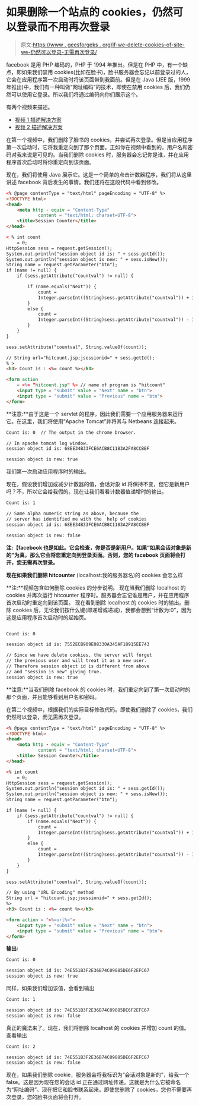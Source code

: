 # 如果删除一个站点的 cookies，仍然可以登录而不用再次登录

> 原文:[https://www . geesforgeks . org/if-we-delete-cookies-of-site-we-仍然可以登录-无需再次登录/](https://www.geeksforgeeks.org/if-we-delete-cookies-of-a-site-we-can-still-logged-in-without-logging-again/)

facebook 是用 PHP 编码的，PHP 于 1994 年推出。但是在 PHP 中，有一个缺点，即如果我们禁用 cookies(比如在脸书)，脸书服务器会忘记以前登录过的人，它会在应用程序第一次启动时将该页面带到我面前。但是在 Java (JEE 版，1999 年推出)中，我们有一种叫做“网址编码”的技术，即使在禁用 cookies 后，我们仍然可以使用它登录。所以我们将通过编码向你们展示这个。

有两个视频来描述。

*   [视频 1 描述解决方案](https://youtu.be/92wtJx6c51I)
*   [视频 2 描述解决方案](https://youtu.be/7V1nLY3BnR4)

在第一个视频中，我们删除了脸书的 cookies，并尝试再次登录。但是当应用程序第一次启动时，它将我重定向到了那个页面。正如你在视频中看到的，用户名和密码对我来说是可见的。当我们删除 cookies 时，服务器会忘记你是谁，并在应用程序首次启动时将你重定向到该页面。

现在，我们将使用 Java 展示它。这是一个简单的点击计数器程序，我们将从这里讲述 facebook 背后发生的事情。我们还将在这段代码中看到修改。

```html
<% @page contentType = "text/html" pageEncoding = "UTF-8" %>
<!DOCTYPE html>
<head>
    <meta http - equiv = "Content-Type"
            content = "text/html; charset=UTF-8">
    <title>Session Counter</title>
</head>

< % int count
    = 0;
HttpSession sess = request.getSession();
System.out.println("session object id is: " + sess.getId());
System.out.println("session object is new: " + sess.isNew());
String name = request.getParameter("btn");
if (name != null) {
    if (sess.getAttribute("countval") != null) {

        if (name.equals("Next")) {
            count = 
            Integer.parseInt((String)sess.getAttribute("countval")) + 1;
        }
        else {
            count = 
            Integer.parseInt((String)sess.getAttribute("countval")) - 1;
        }
    }
}

sess.setAttribute("countval", String.valueOf(count));

// String url="hitcount.jsp;jsessionid=" + sess.getId();
% > 
<h3> Count is : <%= count %></h3>

<form action
    = <%= "hitcount.jsp" %> // name of program is "hitcount"
    <input type = "submit" value = "Next" name = "btn">
    <input type = "submit" value = "Previous" name = "btn">
</form>
```

**注意:**由于这是一个 servlet 的程序，因此我们需要一个应用服务器来运行它。在这里，我们将使用“Apache Tomcat”并将其与 Netbeans 连接起来。

```html
Count is: 0  // The output in the chrome browser.

// In apache tomcat log window.
session object id is: 68EE34B33FCE6ACB8C1183A2FA8CCBBF

session object is new: true

```

我们第一次启动应用程序时的输出。

现在，假设我们增加或减少计数器的值，会话对象 id 将保持不变，但它是新用户吗？不，所以它会给我假的。现在让我们看看计数器值递增时的输出。

```html
Count is: 1

// Same alpha numeric string as above, because the
// server has identified me with the  help of cookies
session object id is: 68EE34B33FCE6ACB8C1183A2FA8CCBBF  

session object is new: false

```

**注:【facebook 也是如此。它会检查，你是否是新用户。如果“如果会话对象是新的”为真，那么它会将您重定向到登录页面。否则，您的 facebook 页面将会打开，您无需再次登录。**

**现在如果我们删除 hitcounter** (localhost:我的服务器名)的 cookies 会怎么样

**注:**视频包含如何删除 cookies 的分步说明。
现在当我们删除 localhost 的 cookies 并再次运行 hitcounter 程序时。服务器会忘记谁是用户，并在应用程序首次启动时重定向到该页面。
现在看到删除 localhost 的 cookies 时的输出。删除 cookies 后，无论我们按什么键(即递增或递减)，我都会想到“计数为:0”，因为这是应用程序首次启动时的起始页。

```html

Count is: 0

session object id is: 7552ECB909E08330A345AF18915EE743

// Since we have delete cookies, the server will forget
// the previous user and will treat it as a new user.
// Therefore session object id is different from above
// and "session is new" giving true.
session object is new: true 

```

**注意:**当我们删除 facebook 的 cookies 时，我们重定向到了第一次启动时的那个页面，并且能够看到用户名和密码。

在第二个视频中，根据我们的实际目标修改代码。即使我们删除了 cookies，我们仍然可以登录，而无需再次登录。

```html
<% @page contentType = "text/html" pageEncoding = "UTF-8" %>
<!DOCTYPE html>
<head>
    <meta http - equiv = "Content-Type" 
            content = "text/html; charset=UTF-8">
    <title> Session Counter</title>
</head>

<% int count
    = 0;
HttpSession sess = request.getSession();
System.out.println("session object id is: " + sess.getId());
System.out.println("session object is new: " + sess.isNew());
String name = request.getParameter("btn");

if (name != null) {
    if (sess.getAttribute("countval") != null) {
        if (name.equals("Next")) {
            count = 
            Integer.parseInt((String)sess.getAttribute("countval")) + 1;
        }
        else {
            count = 
            Integer.parseInt((String)sess.getAttribute("countval")) - 1;
        }
    }
}

sess.setAttribute("countval", String.valueOf(count));

// By using "URL Encoding" method
String url = "hitcount.jsp;jsessionid=" + sess.getId();
%> 
<h3> Count is : <%= count %></h3>

<form action = "<%=url%>">
    <input type = "submit" value = "Next" name = "btn">
    <input type = "submit" value = "Previous" name = "btn">
</form>
```

**输出:**

```html
Count is: 0

session object id is: 74E551B3F2E36B74C09885DE6F2EFC67
session object is new: true

```

同样，如果我们增加该值，会看到输出

```html
Count is: 1

session object id is: 74E551B3F2E36B74C09885DE6F2EFC67
session object is new: false

```

真正的魔法来了。现在，我们将删除 localhost 的 cookies 并增加 count 的值。查看输出

```html
Count is: 2

session object id is: 74E551B3F2E36B74C09885DE6F2EFC67
session object is new: false

```

现在，如果我们删除 cookie，服务器会将我标识为“会话对象是新的”，给我一个 false。这是因为现在您的会话 id 正在通过网址传递。这就是为什么它被命名为“网址编码”。现在把它和脸书联系起来。即使您删除了 cookies，您也不需要再次登录，您的脸书页面将会打开。